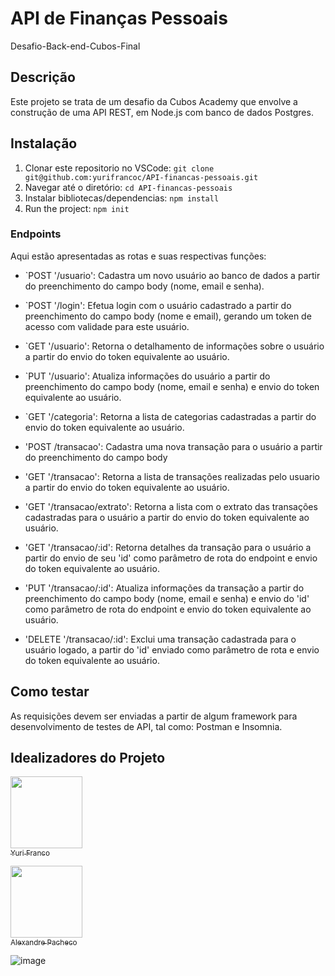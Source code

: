 # API de Finanças Pessoais

Desafio-Back-end-Cubos-Final

## Descrição

Este projeto se trata de um desafio da Cubos Academy que envolve a construção de uma API REST, em Node.js com banco de dados Postgres.

## Instalação

1. Clonar este repositorio no VSCode: `git clone git@github.com:yurifrancoc/API-financas-pessoais.git`
2. Navegar até o diretório: `cd API-financas-pessoais`
3. Instalar bibliotecas/dependencias: `npm install`
4. Run the project: `npm init`

### Endpoints

Aqui estão apresentadas as rotas e suas respectivas funções:

- `POST '/usuario': Cadastra um novo usuário ao banco de dados a partir do preenchimento do campo body (nome, email e senha).

- `POST '/login': Efetua login com o usuário cadastrado a partir do preenchimento do campo body (nome e email), gerando um token de acesso com validade para este usuário.

- `GET '/usuario': Retorna o detalhamento de informações sobre o usuário a partir do envio do token equivalente ao usuário.

- `PUT '/usuario': Atualiza informações do usuário a partir do preenchimento do campo body (nome, email e senha) e envio do token equivalente ao usuário.

- `GET '/categoria': Retorna a lista de categorias cadastradas a partir do envio do token equivalente ao usuário.

- 'POST /transacao': Cadastra uma nova transação para o usuário a partir do preenchimento do campo body 

- 'GET '/transacao': Retorna a lista de transações realizadas pelo usuario a partir do envio do token equivalente ao usuário.

- 'GET '/transacao/extrato': Retorna a lista com o extrato das transações cadastradas para o usuário a partir do envio do token equivalente ao usuário.

- 'GET '/transacao/:id': Retorna detalhes da transação para o usuário a partir do envio de seu 'id' como parâmetro de rota do endpoint e envio do token equivalente ao usuário.

- 'PUT '/transacao/:id': Atualiza informações da transação a partir do preenchimento do campo body (nome, email e senha) e envio do 'id' como parâmetro de rota do endpoint e envio do token equivalente ao usuário.

- 'DELETE '/transacao/:id': Exclui uma transação cadastrada para o usuário logado, a partir do 'id' enviado como parâmetro de rota e envio do token equivalente ao usuário.

## Como testar

As requisições devem ser enviadas a partir de algum framework para desenvolvimento de testes de API, tal como: Postman e Insomnia.

## Idealizadores do Projeto

[<img src="https://avatars.githubusercontent.com/u/112022201?v=4" width=115><br><sub>Yuri Franco</sub>](https://github.com/yurifrancoc)



[<img src="https://avatars.githubusercontent.com/u/112038333?v=4" width=115><br><sub>Alexandre Pacheco</sub>](https://github.com/Alexandrekpr)




![image](https://user-images.githubusercontent.com/112022201/222851832-b58683da-9592-474e-b1bd-91c49f187e83.png)
